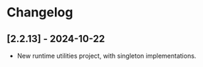 # Changelog

<!-- Do not change the line immediately below this comment, the build system will replace it with the actual version and date. -->

## [2.2.13] - 2024-10-22

- New runtime utilities project, with singleton implementations.